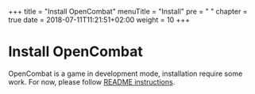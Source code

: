+++
title = "Install OpenCombat"
menuTitle = "Install"
pre = "<i class='fa fa-download'></i> "
chapter = true
date =  2018-07-11T11:21:51+02:00
weight = 10
+++

# Install OpenCombat

OpenCombat is a game in development mode, installation require some work. For now, please follow [README instructions](https://github.com/buxx/OpenCombat/blob/master/README.md).
